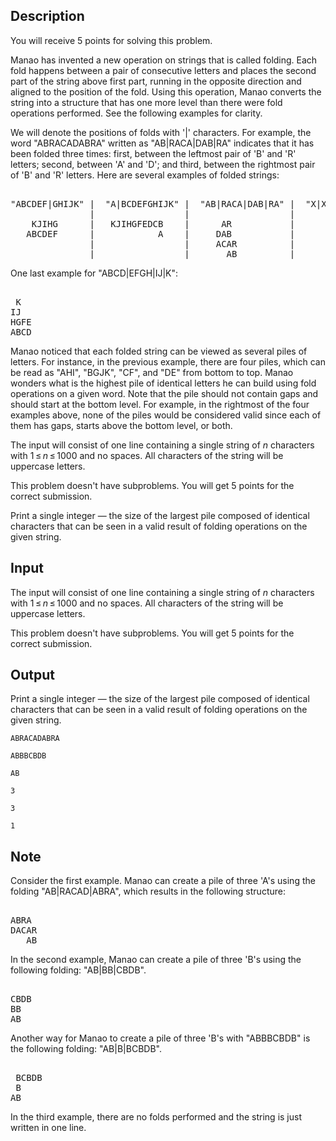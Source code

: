 ## Description

<div><p><span class="tex-font-style-it">You will receive 5 points for solving this problem.</span></p><p>Manao has invented a new operation on strings that is called folding. Each fold happens between a pair of consecutive letters and places the second part of the string above first part, running in the opposite direction and aligned to the position of the fold. Using this operation, Manao converts the string into a structure that has one more level than there were fold operations performed. See the following examples for clarity.</p><p>We will denote the positions of folds with '<span class="tex-font-style-tt">|</span>' characters. For example, the word "<span class="tex-font-style-tt">ABRACADABRA</span>" written as "<span class="tex-font-style-tt">AB|RACA|DAB|RA</span>" indicates that it has been folded three times: first, between the leftmost pair of '<span class="tex-font-style-tt">B</span>' and '<span class="tex-font-style-tt">R</span>' letters; second, between '<span class="tex-font-style-tt">A</span>' and '<span class="tex-font-style-tt">D</span>'; and third, between the rightmost pair of '<span class="tex-font-style-tt">B</span>' and '<span class="tex-font-style-tt">R</span>' letters. Here are several examples of folded strings:</p><pre class="verbatim"><br>"ABCDEF|GHIJK" |  "A|BCDEFGHIJK" |  "AB|RACA|DAB|RA" |  "X|XXXXX|X|X|XXXXXX"<br>               |                 |                   |       XXXXXX<br>    KJIHG      |   KJIHGFEDCB    |      AR           |       X<br>   ABCDEF      |            A    |     DAB           |       X<br>               |                 |     ACAR          |       XXXXX<br>               |                 |       AB          |           X<br></pre><p>One last example for "<span class="tex-font-style-tt">ABCD|EFGH|IJ|K</span>": </p><pre class="verbatim"><br> K<br>IJ<br>HGFE<br>ABCD<br></pre><p>Manao noticed that each folded string can be viewed as several piles of letters. For instance, in the previous example, there are four piles, which can be read as "<span class="tex-font-style-tt">AHI</span>", "<span class="tex-font-style-tt">BGJK</span>", "<span class="tex-font-style-tt">CF</span>", and "<span class="tex-font-style-tt">DE</span>" from bottom to top. Manao wonders what is the highest pile of identical letters he can build using fold operations on a given word. Note that the pile should not contain gaps and should start at the bottom level. For example, in the rightmost of the four examples above, none of the piles would be considered valid since each of them has gaps, starts above the bottom level, or both.</p></div><div class="input-specification"><p>The input will consist of one line containing a single string of <span class="tex-span"><i>n</i></span> characters with <span class="tex-span">1 ≤ <i>n</i> ≤ 1000</span> and no spaces. All characters of the string will be uppercase letters.</p><p><span class="tex-font-style-it">This problem doesn't have subproblems. You will get 5 points for the correct submission.</span></p></div><div class="output-specification"><p>Print a single integer — the size of the largest pile composed of identical characters that can be seen in a valid result of folding operations on the given string.</p></div>

## Input

<p>The input will consist of one line containing a single string of <span class="tex-span"><i>n</i></span> characters with <span class="tex-span">1 ≤ <i>n</i> ≤ 1000</span> and no spaces. All characters of the string will be uppercase letters.</p><p><span class="tex-font-style-it">This problem doesn't have subproblems. You will get 5 points for the correct submission.</span></p>

## Output

<p>Print a single integer — the size of the largest pile composed of identical characters that can be seen in a valid result of folding operations on the given string.</p>





```input1
ABRACADABRA

```




```input2
ABBBCBDB

```




```input3
AB

```




```output1
3

```




```output2
3

```




```output3
1

```



## Note

<p>Consider the first example. Manao can create a pile of three '<span class="tex-font-style-tt">A</span>'s using the folding "<span class="tex-font-style-tt">AB|RACAD|ABRA</span>", which results in the following structure: </p><pre class="verbatim"><br>ABRA<br>DACAR<br>   AB<br></pre><p>In the second example, Manao can create a pile of three '<span class="tex-font-style-tt">B</span>'s using the following folding: "<span class="tex-font-style-tt">AB|BB|CBDB</span>". </p><pre class="verbatim"><br>CBDB<br>BB<br>AB<br></pre><p>Another way for Manao to create a pile of three '<span class="tex-font-style-tt">B</span>'s with "<span class="tex-font-style-tt">ABBBCBDB</span>" is the following folding: "<span class="tex-font-style-tt">AB|B|BCBDB</span>". </p><pre class="verbatim"><br> BCBDB<br> B<br>AB<br></pre><p>In the third example, there are no folds performed and the string is just written in one line.</p>
